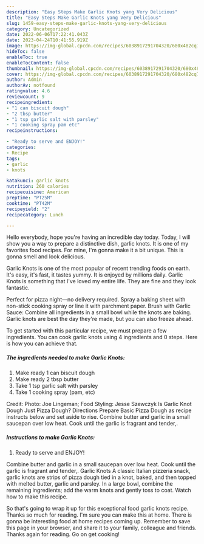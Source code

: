 ```yaml
---
description: "Easy Steps Make Garlic Knots yang Very Delicious"
title: "Easy Steps Make Garlic Knots yang Very Delicious"
slug: 1459-easy-steps-make-garlic-knots-yang-very-delicious
category: Uncategorized
date: 2022-06-06T17:22:41.043Z
date: 2023-04-24T10:41:55.919Z
image: https://img-global.cpcdn.com/recipes/6038917291704320/680x482cq70/garlic-knots-recipe-main-photo.jpg
hideToc: false
enableToc: true
enableTocContent: false
thumbnail: https://img-global.cpcdn.com/recipes/6038917291704320/680x482cq70/garlic-knots-recipe-main-photo.jpg
cover: https://img-global.cpcdn.com/recipes/6038917291704320/680x482cq70/garlic-knots-recipe-main-photo.jpg
author: Admin
authorAv: notfound
ratingvalue: 4.6
reviewcount: 9
recipeingredient:
- "1 can biscuit dough"
- "2 tbsp butter"
- "1 tsp garlic salt with parsley"
- "1 cooking spray pam etc"
recipeinstructions:

- "Ready to serve and ENJOY!"
categories:
- Recipe
tags:
- garlic
- knots

katakunci: garlic knots 
nutrition: 260 calories
recipecuisine: American
preptime: "PT25M"
cooktime: "PT42M"
recipeyield: "2"
recipecategory: Lunch

---
```



Hello everybody, hope you're having an incredible day today. Today, I will show you a way to prepare a distinctive dish, garlic knots. It is one of my favorites food recipes. For mine, I'm gonna make it a bit unique. This is gonna smell and look delicious.

Garlic Knots is one of the most popular of recent trending foods on earth. It's easy, it's fast, it tastes yummy. It is enjoyed by millions daily. Garlic Knots is something that I've loved my entire life. They are fine and they look fantastic.

Perfect for pizza night—no delivery required. Spray a baking sheet with non-stick cooking spray or line it with parchment paper. Brush with Garlic Sauce: Combine all ingredients in a small bowl while the knots are baking. Garlic knots are best the day they&#39;re made, but you can also freeze ahead.


To get started with this particular recipe, we must prepare a few ingredients. You can cook garlic knots using 4 ingredients and 0 steps. Here is how you can achieve that.

<!--inarticleads1-->

##### The ingredients needed to make Garlic Knots:

1. Make ready 1 can biscuit dough
1. Make ready 2 tbsp butter
1. Take 1 tsp garlic salt with parsley
1. Take 1 cooking spray (pam, etc)


Credit: Photo: Joe Lingeman; Food Styling: Jesse Szewczyk Is Garlic Knot Dough Just Pizza Dough? Directions Prepare Basic Pizza Dough as recipe instructs below and set aside to rise. Combine butter and garlic in a small saucepan over low heat. Cook until the garlic is fragrant and tender,. 

<!--inarticleads2-->

##### Instructions to make Garlic Knots:


1. Ready to serve and ENJOY!

Combine butter and garlic in a small saucepan over low heat. Cook until the garlic is fragrant and tender,. Garlic Knots A classic Italian pizzeria snack, garlic knots are strips of pizza dough tied in a knot, baked, and then topped with melted butter, garlic and parsley. In a large bowl, combine the remaining ingredients; add the warm knots and gently toss to coat. Watch how to make this recipe. 

So that's going to wrap it up for this exceptional food garlic knots recipe. Thanks so much for reading. I'm sure you can make this at home. There is gonna be interesting food at home recipes coming up. Remember to save this page in your browser, and share it to your family, colleague and friends. Thanks again for reading. Go on get cooking!

